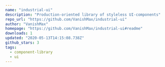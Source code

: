 ```yaml
---
name: "industrial-ui"
description: "Production-oriented library of styleless UI-components"
repo_url: "https://github.com/VanishMax/industrial-ui"
author: "VanishMax"
homepage: "https://github.com/VanishMax/industrial-ui#readme"
downloads: 1
updated: "2020-05-13T14:15:08.738Z"
github_stars: 3
tags: 
  - component-library
  - ui
---
```

